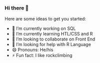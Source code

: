 ### Hi there 👋


Here are some ideas to get you started:

- 🔭 I’m currently working on SQL
- 🌱 I’m currently learning HTL/CSS and R
- 👯 I’m looking to collaborate on Front End
- 🤔 I’m looking for help with R Language
- 😄 Pronouns: He/his
- ⚡ Fun fact: I like rockclimbing

